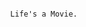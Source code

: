 ~~~~~~~~~~~~~~~~~~~~~~~~~~~~~~~~~~~~~~~~~~~~~~~~~~~~~~~~~~~~~~~~~~~~~~~~~~~~~~~~~~~~~~~~~~~~~~~~~~~~~~~~~~~~









                                              Life's a Movie.









~~~~~~~~~~~~~~~~~~~~~~~~~~~~~~~~~~~~~~~~~~~~~~~~~~~~~~~~~~~~~~~~~~~~~~~~~~~~~~~~~~~~~~~~~~~~~~~~~~~~~~~~~~~~
